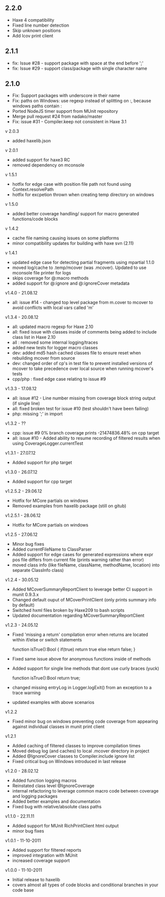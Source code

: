 ## 2.2.0

- Haxe 4 compatibility
- Fixed line number detection
- Skip unknown positions
- Add lcov print client

## 2.1.1

- fix: Issue #28 - support package with space at the end before ';'
- fix: Issue #29 - support class/package with single character name

## 2.1.0

- Fix: Support packages with underscore in their name
- Fix: paths on Windows: use regexp instead of splitting on :, because windows paths contain :
- Ported NodeJS timer support from MUnit repository
- Merge pull request #24 from nadako/master
- Fix: issue #31 - Compiler.keep not consistent in Haxe 3.1

v 2.0.3
- added haxelib.json

v 2.0.1
- added support for haxe3 RC
- removed dependency on mconsole

v 1.5.1
- hotfix for edge case with position file path not found using Context.resolvePath
- hotfix for excpetion thrown when creating temp directory on windows 

v 1.5.0
- added better coverage handling/ support for macro generated functions/code blocks

v 1.4.2
- cache file naming causing issues on some platforms
- minor compatibility updates for building with haxe svn (2.11)

v 1.4.1
- updated edge case for detecting partial fragments using mpartial 1.1.0
- moved log/cache to .temp/mcover (was .mcover). Updated to use mconsole file printer for logs
- skips coverage for @:macro methods
- added support for @:ignore and @:ignoreCover metadata

v1.4.0 - 21.08.12
- all: issue #14 - changed top level package from m.cover to mcover to avoid conflicts with local vars called 'm'

v1.3.4 - 20.08.12

- all: updated macro regexp for Haxe 2.10
- all: fixed issue with classes inside of comments being added to include class list in Haxe 2.10
- all : removed some internal logging/traces
- added new tests for logger macro classes
- dev: added md5 hash cached classes file to ensure reset when rebuilding mcover from source
- dev: changed order of cp's in test file to prevent installed versions of mcover to take precedence over local source when running mcover's tests
- cpp/php : fixed edge case relating to issue #9

v1.3.3 - 17.08.12
- all: issue #12 - Line number missing from coverage block string output (if single line)
- all: fixed broken test for issue #10 (test shouldn't have been failing)
- php: missing ';' in import

v1.3.2 - ??
- cpp: issue #9 0% branch coverage prints -21474836.48% on cpp target
- all: issue #10 - Added ability to resume recording of filtered results when using CoverageLogger.currentTest

v1.3.1 - 27.07.12
- Added support for php target

v1.3.0 - 26.07.12
- Added support for cpp target

v1.2.5.2 - 29.06.12
- Hotfix for MCore partials on windows
- Removed examples from haxelib package (still on gitub)

v1.2.5.1 - 28.06.12
- Hotfix for MCore partials on windows

v1.2.5 - 27.06.12
- Minor bug fixes
- Added currentFileName to ClassParser
- Added support for edge cases for generated expressions where expr pos file differs from current file (prints warning rather than error)
- moved class info (like fileName, className, methodName, location) into separate ClassInfo class)

v1.2.4 - 30.05.12

- Added MCoverSummaryReportClient to leverage better CI support in munit 0.9.3.x
- Changed default ouput of MCoverPrintClient (only prints summary info by default)
- Switched hxml files broken by Haxe209 to bash scripts
- Updated documentation regarding MCoverSummaryReportClient

v1.2.3 - 24.05.12

- Fixed 'missing a return' compilation error when returns are located within if/else or switch statements

	function isTrue():Bool
	{
		if(true) return true
		else return false;
	} 
- Fixed same issue above for anonymous functions inside of methods
- Added support for single line methods that dont use curly braces (yuck)

	function isTrue():Bool return true; 

- changed missing entryLog in Logger.logExit() from an exception to a trace warning
- updated examples with above scenarios

v1.2.2
- Fixed minor bug on windows preventing code coverage from appearing against individual classes in munit print client

v1.2.1 
- Added caching of filtered classes to improve compilation times
- Moved debug log (and caches) to local .mcover directory in project
- Added @IgnoreCover classes to Compiler.include ignore list
- Fixed critical bug on Windows introduced in last release

v1.2.0 - 28.02.12

- Added function logging macros
- Reinstated class level @IgnoreCoverage
- internal refactoring to leverage common macro code between coverage and logging packages
- Added better examples and documentation
- Fixed bug with relative/absolute class paths 

v1.1.0 - 22.11.11

- Added support for MUnit RichPrintClient html output
- minor bug fixes

v1.0.1 - 11-10-2011

- Added support for filtered reports
- improved integration with MUnit
- increased coverage support

v1.0.0 - 11-10-2011

- Initial release to haxelib
- covers almost all types of code blocks and conditional branches in your code base
